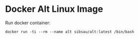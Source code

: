 # Docker Alt Linux Image


Run docker container:

    docker run -ti --rm --name alt sibsau/alt:latest /bin/bash
